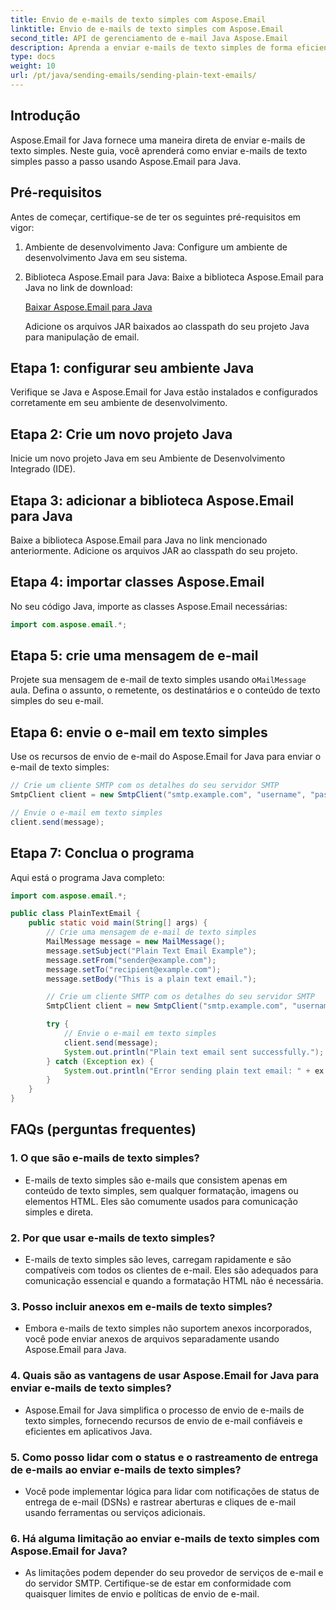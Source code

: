 ```yaml
---
title: Envio de e-mails de texto simples com Aspose.Email
linktitle: Envio de e-mails de texto simples com Aspose.Email
second_title: API de gerenciamento de e-mail Java Aspose.Email
description: Aprenda a enviar e-mails de texto simples de forma eficiente com Aspose.Email para Java. Um guia completo com exemplos de código e perguntas frequentes para uma comunicação perfeita.
type: docs
weight: 10
url: /pt/java/sending-emails/sending-plain-text-emails/
---
```


## Introdução

Aspose.Email for Java fornece uma maneira direta de enviar e-mails de texto simples. Neste guia, você aprenderá como enviar e-mails de texto simples passo a passo usando Aspose.Email para Java.

## Pré-requisitos

Antes de começar, certifique-se de ter os seguintes pré-requisitos em vigor:

1. Ambiente de desenvolvimento Java: Configure um ambiente de desenvolvimento Java em seu sistema.

2. Biblioteca Aspose.Email para Java: Baixe a biblioteca Aspose.Email para Java no link de download:

   [Baixar Aspose.Email para Java](https://releases.aspose.com/email/java/)

   Adicione os arquivos JAR baixados ao classpath do seu projeto Java para manipulação de email.

## Etapa 1: configurar seu ambiente Java

Verifique se Java e Aspose.Email for Java estão instalados e configurados corretamente em seu ambiente de desenvolvimento.

## Etapa 2: Crie um novo projeto Java

Inicie um novo projeto Java em seu Ambiente de Desenvolvimento Integrado (IDE).

## Etapa 3: adicionar a biblioteca Aspose.Email para Java

Baixe a biblioteca Aspose.Email para Java no link mencionado anteriormente. Adicione os arquivos JAR ao classpath do seu projeto.

## Etapa 4: importar classes Aspose.Email

No seu código Java, importe as classes Aspose.Email necessárias:

```java
import com.aspose.email.*;
```

## Etapa 5: crie uma mensagem de e-mail

 Projete sua mensagem de e-mail de texto simples usando o`MailMessage` aula. Defina o assunto, o remetente, os destinatários e o conteúdo de texto simples do seu e-mail.

## Etapa 6: envie o e-mail em texto simples

Use os recursos de envio de e-mail do Aspose.Email for Java para enviar o e-mail de texto simples:

```java
// Crie um cliente SMTP com os detalhes do seu servidor SMTP
SmtpClient client = new SmtpClient("smtp.example.com", "username", "password");

// Envie o e-mail em texto simples
client.send(message);
```

## Etapa 7: Conclua o programa

Aqui está o programa Java completo:

```java
import com.aspose.email.*;

public class PlainTextEmail {
    public static void main(String[] args) {
        // Crie uma mensagem de e-mail de texto simples
        MailMessage message = new MailMessage();
        message.setSubject("Plain Text Email Example");
        message.setFrom("sender@example.com");
        message.setTo("recipient@example.com");
        message.setBody("This is a plain text email.");

        // Crie um cliente SMTP com os detalhes do seu servidor SMTP
        SmtpClient client = new SmtpClient("smtp.example.com", "username", "password");

        try {
            // Envie o e-mail em texto simples
            client.send(message);
            System.out.println("Plain text email sent successfully.");
        } catch (Exception ex) {
            System.out.println("Error sending plain text email: " + ex.getMessage());
        }
    }
}
```

## FAQs (perguntas frequentes)

### 1. O que são e-mails de texto simples?
   - E-mails de texto simples são e-mails que consistem apenas em conteúdo de texto simples, sem qualquer formatação, imagens ou elementos HTML. Eles são comumente usados para comunicação simples e direta.

### 2. Por que usar e-mails de texto simples?
   - E-mails de texto simples são leves, carregam rapidamente e são compatíveis com todos os clientes de e-mail. Eles são adequados para comunicação essencial e quando a formatação HTML não é necessária.

### 3. Posso incluir anexos em e-mails de texto simples?
   - Embora e-mails de texto simples não suportem anexos incorporados, você pode enviar anexos de arquivos separadamente usando Aspose.Email para Java.

### 4. Quais são as vantagens de usar Aspose.Email for Java para enviar e-mails de texto simples?
   - Aspose.Email for Java simplifica o processo de envio de e-mails de texto simples, fornecendo recursos de envio de e-mail confiáveis e eficientes em aplicativos Java.

### 5. Como posso lidar com o status e o rastreamento de entrega de e-mails ao enviar e-mails de texto simples?
   - Você pode implementar lógica para lidar com notificações de status de entrega de e-mail (DSNs) e rastrear aberturas e cliques de e-mail usando ferramentas ou serviços adicionais.

### 6. Há alguma limitação ao enviar e-mails de texto simples com Aspose.Email for Java?
   - As limitações podem depender do seu provedor de serviços de e-mail e do servidor SMTP. Certifique-se de estar em conformidade com quaisquer limites de envio e políticas de envio de e-mail.